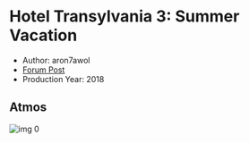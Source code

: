# Hotel Transylvania 3: Summer Vacation

* Author: aron7awol
* [Forum Post](https://www.avsforum.com/threads/bass-eq-for-filtered-movies.2995212/post-56870030)
* Production Year: 2018

## Atmos

![img 0](https://i.imgur.com/FE9peWr.jpg)

